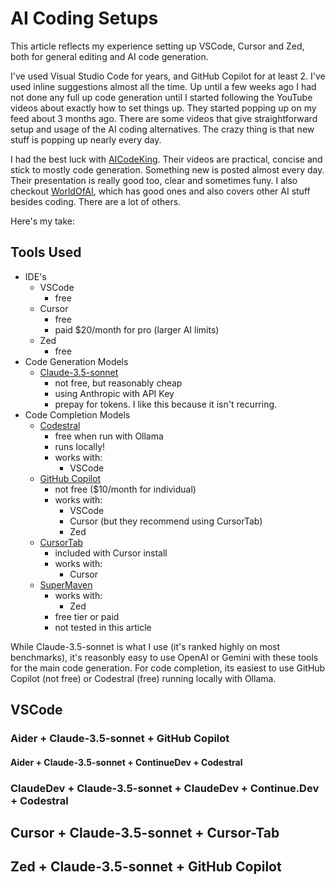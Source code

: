 # AI Coding Setups

This article reflects my experience setting up VSCode, Cursor and Zed, both for general editing and AI code generation.

I've used Visual Studio Code for years, and GitHub Copilot for at least 2. I've used inline suggestions almost all the time. Up until a few weeks ago I had not done any full up code generation until I started following the YouTube videos about exactly how to set things up. They started popping up on my feed about 3 months ago. There are some videos that give straightforward setup and usage of the AI coding alternatives. The crazy thing is that new stuff is popping up nearly every day.

I had the best luck with [AICodeKing](https://www.youtube.com/@AICodeKing). Their videos are practical, concise and stick to mostly code generation. Something new is posted almost every day. Their presentation is really good too, clear and sometimes funy. I also checkout [WorldOfAI](https://www.youtube.com/@intheworldofai), which has good ones and also covers other AI stuff besides coding. There are a lot of others.

Here's my take:

## Tools Used

- IDE's
  - VSCode
    - free
  - Cursor
    - free
    - paid $20/month for pro (larger AI limits)
  - Zed
    - free
- Code Generation Models
  - [Claude-3.5-sonnet](https://AnthropicAI.github.io/Claude-3.5-sonnet)
    - not free, but reasonably cheap
    - using Anthropic with API Key
    - prepay for tokens. I like this because it isn't recurring.
- Code Completion Models
  - [Codestral](https://https://mistral.ai/news/codestral/)
    - free when run with Ollama
    - runs locally!
    - works with:
      - VSCode
  - [GitHub Copilot](https://github.com/features/copilot)
    - not free ($10/month for individual)
    - works with:
      - VSCode
      - Cursor (but they recommend using CursorTab)
      - Zed
  - [CursorTab](https://www.cursor.com/cpp)
    - included with Cursor install
    - works with:
      - Cursor
  - [SuperMaven](https://supermaven.com/)
    - works with:
      - Zed
    - free tier or paid
    - not tested in this article

While Claude-3.5-sonnet is what I use (it's ranked highly on most benchmarks), it's reasonbly easy to use OpenAI or Gemini with these tools for the main code generation. For code completion, its easiest to use GitHub Copilot (not free) or Codestral (free) running locally with Ollama.

## VSCode

### Aider + Claude-3.5-sonnet + GitHub Copilot

#### Aider + Claude-3.5-sonnet + ContinueDev + Codestral

### ClaudeDev + Claude-3.5-sonnet + ClaudeDev + Continue.Dev + Codestral

## Cursor + Claude-3.5-sonnet + Cursor-Tab

## Zed + Claude-3.5-sonnet + GitHub Copilot
